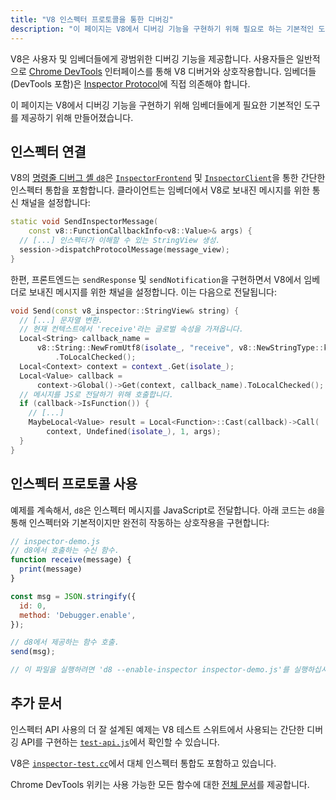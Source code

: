 ```yaml
---
title: "V8 인스펙터 프로토콜을 통한 디버깅"
description: "이 페이지는 V8에서 디버깅 기능을 구현하기 위해 필요로 하는 기본적인 도구를 제공하기 위해 만들어졌습니다."
---
```

V8은 사용자 및 임베더들에게 광범위한 디버깅 기능을 제공합니다. 사용자들은 일반적으로 [Chrome DevTools](https://developer.chrome.com/devtools) 인터페이스를 통해 V8 디버거와 상호작용합니다. 임베더들(DevTools 포함)은 [Inspector Protocol](https://chromedevtools.github.io/debugger-protocol-viewer/tot/)에 직접 의존해야 합니다.

이 페이지는 V8에서 디버깅 기능을 구현하기 위해 임베더들에게 필요한 기본적인 도구를 제공하기 위해 만들어졌습니다.

## 인스펙터 연결

V8의 [명령줄 디버그 셸 `d8`](/docs/d8)은 [`InspectorFrontend`](https://cs.chromium.org/chromium/src/v8/src/d8/d8.cc?l=2286&rcl=608c4a9c391f3b7cac68068d61f2a8996f216973) 및 [`InspectorClient`](https://cs.chromium.org/chromium/src/v8/src/d8/d8.cc?l=2355&rcl=608c4a9c391f3b7cac68068d61f2a8996f216973)을 통한 간단한 인스펙터 통합을 포함합니다. 클라이언트는 임베더에서 V8로 보내진 메시지를 위한 통신 채널을 설정합니다:

```cpp
static void SendInspectorMessage(
    const v8::FunctionCallbackInfo<v8::Value>& args) {
  // [...] 인스펙터가 이해할 수 있는 StringView 생성.
  session->dispatchProtocolMessage(message_view);
}
```

한편, 프론트엔드는 `sendResponse` 및 `sendNotification`을 구현하면서 V8에서 임베더로 보내진 메시지를 위한 채널을 설정합니다. 이는 다음으로 전달됩니다:

```cpp
void Send(const v8_inspector::StringView& string) {
  // [...] 문자열 변환.
  // 현재 컨텍스트에서 'receive'라는 글로벌 속성을 가져옵니다.
  Local<String> callback_name =
      v8::String::NewFromUtf8(isolate_, "receive", v8::NewStringType::kNormal)
          .ToLocalChecked();
  Local<Context> context = context_.Get(isolate_);
  Local<Value> callback =
      context->Global()->Get(context, callback_name).ToLocalChecked();
  // 메시지를 JS로 전달하기 위해 호출합니다.
  if (callback->IsFunction()) {
    // [...]
    MaybeLocal<Value> result = Local<Function>::Cast(callback)->Call(
        context, Undefined(isolate_), 1, args);
  }
}
```

## 인스펙터 프로토콜 사용

예제를 계속해서, `d8`은 인스펙터 메시지를 JavaScript로 전달합니다. 아래 코드는 `d8`을 통해 인스펙터와 기본적이지만 완전히 작동하는 상호작용을 구현합니다:

```js
// inspector-demo.js
// d8에서 호출하는 수신 함수.
function receive(message) {
  print(message)
}

const msg = JSON.stringify({
  id: 0,
  method: 'Debugger.enable',
});

// d8에서 제공하는 함수 호출.
send(msg);

// 이 파일을 실행하려면 'd8 --enable-inspector inspector-demo.js'를 실행하십시오.
```

## 추가 문서

인스펙터 API 사용의 더 잘 설계된 예제는 V8 테스트 스위트에서 사용되는 간단한 디버깅 API를 구현하는 [`test-api.js`](https://cs.chromium.org/chromium/src/v8/test/debugger/test-api.js?type=cs&q=test-api&l=1)에서 확인할 수 있습니다.

V8은 [`inspector-test.cc`](https://cs.chromium.org/chromium/src/v8/test/inspector/inspector-test.cc?q=inspector-te+package:%5Echromium$&l=1)에서 대체 인스펙터 통합도 포함하고 있습니다.

Chrome DevTools 위키는 사용 가능한 모든 함수에 대한 [전체 문서](https://chromedevtools.github.io/debugger-protocol-viewer/tot/)를 제공합니다.
